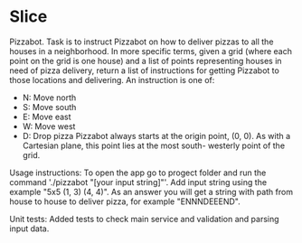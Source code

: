 # Slice
Pizzabot. Task is to instruct Pizzabot on how to deliver pizzas to all the houses in a neighborhood. In more specific terms, given a grid (where each point on the grid is one house) and a list of points representing houses in need of pizza delivery, return a list of instructions for getting Pizzabot to those locations and delivering. An instruction is one of:
  - N: Move north
  - S: Move south
  - E: Move east
  - W: Move west
  - D: Drop pizza
  Pizzabot always starts at the origin point, (0, 0). As with a Cartesian plane, this point lies at the most south- westerly point of the grid.
  
  Usage instructions: To open the app go to progect folder and run the command './pizzabot "[your input string]"'. Add input string using the example "5x5 (1, 3) (4, 4)". As an answer you will get a string with path from house to house to deliver pizza, for example "ENNNDEEEND".

Unit tests: Added tests to check main service and validation and parsing input data.
